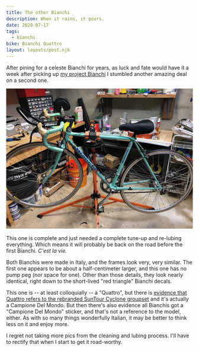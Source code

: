 ```yaml
---
title: The other Bianchi
description: When it rains, it pours.
date: 2020-07-17
tags:
  - bianchi
bike: Bianchi Quattro
layout: layouts/post.njk
---
```


After pining for a celeste Bianchi for years, as luck and fate would have it a week after picking up [my project Bianchi](/posts/july-2020/the-first-bianchi/) I stumbled another amazing deal on a second one.

<img src="/img/july-2020/bianchi-2/another-one.jpg" alt="The other Bianchi." />

This one is complete and just needed a complete tune-up and re-lubing everything. Which means it will probably be back on the road before the first Bianchi. _C'est la vie._

Both Bianchis were made in Italy, and the frames look very, very similar. The first one appears to be about a half-centimeter larger, and this one has no pump peg (nor space for one). Other than those details, they look nearly identical, right down to the short-lived "red triangle" Bianchi decals.

This one is -- at least colloquially -- a "Quattro", but there is [evidence that Quattro refers to the rebranded SunTour Cyclone groupset](http://velobase.com/ViewComponent.aspx?ID=bfa80e6b-8b60-49bb-b9bc-ba8558a8d546) and it's actually a Campione Del Mondo. But then there's also evidence all Bianchis got a "Campione Del Mondo" sticker, and that's not a reference to the model, either. As with so many things wonderfully Italian, it may be better to think less on it and enjoy more.

I regret not taking more pics from the cleaning and lubing process. I'll have to rectify that when I start to get it road-worthy.